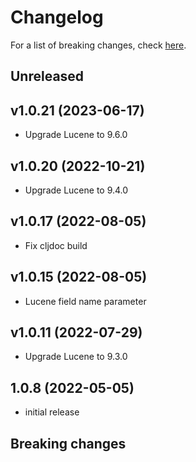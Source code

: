 # Changelog

For a list of breaking changes, check [here](#breaking-changes).

## Unreleased

## v1.0.21 (2023-06-17)

- Upgrade Lucene to 9.6.0

## v1.0.20 (2022-10-21)

- Upgrade Lucene to 9.4.0

## v1.0.17 (2022-08-05)

- Fix cljdoc build

## v1.0.15 (2022-08-05)

- Lucene field name parameter

## v1.0.11 (2022-07-29)

- Upgrade Lucene to 9.3.0

## 1.0.8 (2022-05-05)

- initial release

## Breaking changes
